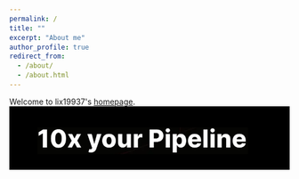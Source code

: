 ```yaml
---
permalink: /
title: ""
excerpt: "About me"
author_profile: true
redirect_from: 
  - /about/
  - /about.html
---
```


Welcome to lix19937's [homepage](https://lix-it.com/).      
![10x your pipeline](../images/10x.png)    

[comment]: <> (This is a comment, it will not be included)
[comment]: <> (in  the output file unless you use it in)
[comment]: <> (a reference style link.)
[//]: <> (This is also a comment.)
[//]: # (This may be the most platform independent comment)
[//]: <> (I received my B.S in EE from Hubei Engineering University and receive my M in EECS from Shanghai Maritime University. )   

